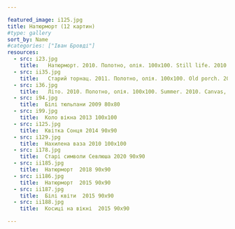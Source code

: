 ```yaml
---

featured_image: i125.jpg
title: Натюрморт (12 картин)
#type: gallery
sort_by: Name
#categories: ["Іван Бровді"]
resources:
  - src: i23.jpg
    title:	 Натюрморт. 2010. Полотно, олія. 100х100. Still life. 2010. Canvas, oil. 
  - src: ii35.jpg
    title:	 Старий торнац. 2011. Полотно, олія. 100х100. Old porch. 2011. Canvas, oil.
  - src: i36.jpg
    title:	 Лiто. 2010. Полотно, олія. 100х100. Summer. 2010. Canvas, oil. 100x100.   
  - src: i94.jpg
    title:	Білі тюльпани 2009 80х80
  - src: i99.jpg
    title:	Коло вікна 2013 100х100
  - src: i125.jpg
    title:	Квітка Сонця 2014 90х90
  - src: i129.jpg
    title:	Нахилена ваза 2010 100х100
  - src: i178.jpg	
    title:	Старі символи Севлюша 2020 90х90
  - src: ii185.jpg	
    title:	Натюрморт  2018 90х90
  - src: ii186.jpg	
    title:	Натюрморт  2015 90х90
  - src: ii187.jpg	
    title:	Білі квіти  2015 90х90
  - src: ii188.jpg	
    title:	Косиці на вікні  2015 90х90

---
```

